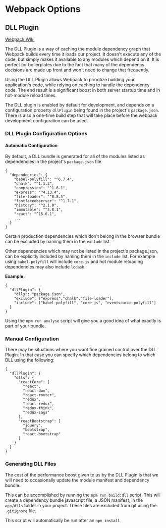 # Webpack Options

## DLL Plugin

[Webpack Wiki](https://github.com/webpack/docs/wiki/list-of-plugins#dllplugin)

The DLL Plugin is a way of caching the module dependency graph that Webpack builds every time it loads our project.  It doesn't execute any of the code, but simply makes it available to any modules which depend on it. It is perfect for boilerplates due to the fact that many of the dependency decisions are made up front and won't need to change that frequently.  

Using the DLL Plugin allows Webpack to prioritize building your application's code, while relying on caching to handle the dependency code.  The end result is a significant boost in both server startup time and in hot-module reload times.

The DLL plugin is enabled by default for development, and depends on a configuration property `dllPlugin` being found in the project's `package.json`.  There is also a one-time build step that will take place before the webpack development configuration can be used.

### DLL Plugin Configuration Options

#### Automatic Configuration

By default, a DLL bundle is generated for all of the modules listed as dependencies in the project's `package.json` file. 

```
{
  "dependencies": {
    "babel-polyfill": "^6.7.4",
    "chalk": "^1.1.3",
    "compression": "^1.6.1",
    "express": "^4.13.4",
    "file-loader": "^0.8.5",
    "fontfaceobserver": "^1.7.1",
    "history": "^2.1.0",
    "immutable": "^3.8.1",
    "react": "^15.0.1",
    ...
  }
}
```

Certain production dependencies which don't belong in the browser bundle can be excluded by naming them in the `exclude` list. 

Other dependencies which may not be listed in the project's package.json, can be explicitly included by naming them in the `include` list.  For example using `babel-polyfill` will include `core-js` and hot module reloading dependencies may also include `lodash`.  

**Example:**

```
{
  "dllPlugin": {
    "dlls": "package.json",
    "exclude": ["express","chalk","file-loader"],
    "include": ["babel-polyfill", "core-js", "eventsource-polyfill"]
  }
}
```


Using the `npm run analyse` script will give you a good idea of what exactly is part of your bundle.

### Manual Configuration

There may be situations where you want fine grained control over the DLL Plugin.  In that case you can specify which dependencies belong to which DLL using the following: 

```
{
  "dllPlugin": {
    "dlls": {
      "reactCore": [
        "react",
        "react-dom",
        "react-router",
        "redux",
        "react-redux",
        "redux-think",
        "redux-saga"
      ],
      "reactBootstrap": [
        "jquery",
        "bootstrap",
        "react-bootstrap"
      ]
    }
  }
}
```

### Generating DLL Files

The cost of the performance boost given to us by the DLL Plugin is that we will need to occasionally update the module manifest and dependency bundle.  

This can be accomplished by running the `npm run build:dll` script. This will create a dependency bundle javascript file, a JSON manifest, in the `app/dlls` folder in your project.  These files are excluded from git using the `.gitignore` file.

This script will automatically be run after an `npm install`
